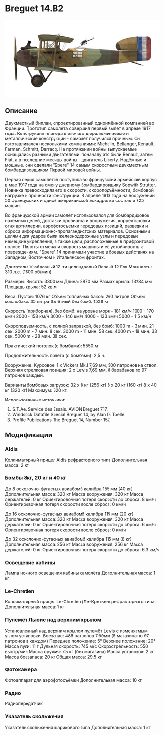 # Breguet 14.B2

![breguet14](../images/breguet14.png)

## Описание

Двухместный биплан, спроектированный одноимённой компанией во Франции. Прототип самолета совершил первый вылет в апреле 1917 года. Конструкция планера включала дюралюминиевые и металлические конструкции - самолёт получился прочным. Он изготавливался несколькими компаниями: Michelin, Bellanger, Renault, Farman, Schmitt, Darracq. На протяжении войны выпускаемые оснащались разными двигателями: поначалу это были Renault, затем Fiat, а в последние месяцы войны - двигатель Liberty. Надёжные и мощные, они сделали "Бреге" 14 самым скоростным двухместным бомбардировщиком Первой мировой войны.

Первая серия самолётов поступила во французский армейский корпус в мае 1917 года на смену дневному бомбардировщику Sopwith Strutter. Новинка превосходила его в скорости, скороподъёмности, бомбовой нагрузке и прочности конструкции. В апреле 1918 года на вооружении 50 французских и одной американской эскадрильи состояли 225 машин.

Во французской армии самолёт использовался для бомбардировок наземных целей, доставки провианта и вооружения, корректировки огня артиллерии, аэрофотосъемки передовых позиций, разведки и сброса информационно-пропагандистских материалов. Основными целями для ударов были железнодорожные узлы и передовые немецкие укрепления, а также цели, расположенные в прифронтовой полосе. Пилоты отмечали скорость машины и её устойчивость к повреждениям. "Бреге" 14 принимали участие в боевых действиях на Западном, Восточном и Итальянском фронтах.


Двигатель: V-образный 12-ти цилиндровый Renault 12 Fcx
Мощность: 310 л.с. (1600 об/мин)

Размеры:
Высота: 3300 мм
Длина: 8870 мм
Размах крыла: 13284 мм
Площадь крыла: 52 кв.м

Веса:
Пустой: 1076 кг
Объем топливных баков: 260 литров
Объем маслобакa: 35 литра
Взлётный без бомб: 1538 кг

Скорость (приборная), без бомб:
на уровне моря - 181 км/ч
1000 - 170 км/ч
2000 - 158 км/ч
3000 - 146 км/ч
4000 - 133 км/ч
5000 - 115 км/ч

Скороподъемность, с полной заправкой, без бомб:
1000 m -  3 мин. 21 сек.
2000 m -  7 мин. 8 сек.
3000 m - 11 мин. 58 сек.
4000 m - 18 мин. 33 сек.
5000 m - 28 мин. 38 сек.

Практический потолок (с бомбами): 5550 м

Продолжительность полёта (с бомбами): 2,5 ч.

Вооружение:
Курсовое: 1 х Vickers Mk.I 7,69 мм, 500 патронов на ствол.
Верхняя стрелковая позиция: 2 х Lewis 7,69 мм, 8 барабанов по 97 патронов каждый.

Варианты бомбовых загрузок:
32 x 8 кг (256 кг)
8 x 20 кг (160 кг)
8 x 40 кг (320 кг)
Максимум: 320 кг.

Использованные источники:
1) S.T.Ae. Service des Essais. AVION Breguet 717.
2) Windsock Datafile Special Breguet 14, by Alan D. Toelle.
3) Profile Publications The Breguet 14, Number 157.

## Модификации


### Aldis

Коллиматорный прицел Aldis рефракторного типа
Дополнительная масса: 2 кг


### Бомбы 8кг, 20 кг и 40 кг

До 8 осколочно-фугасных авиабомб калибра 155 мм (40 кг)
Дополнительная масса: 320 кг
Масса вооружения: 320 кг
Масса держателей: 0 кг
Ориентировочная потеря скорости до сброса: 8 км/ч
Ориентировочная потеря скорости после сброса: 0 км/ч

До 16 осколочно-фугасных авиабомб калибра 115 мм (20 кг)
Дополнительная масса: 320 кг
Масса вооружения: 320 кг
Масса держателей: 0 кг
Ориентировочная потеря скорости до сброса: 6 км/ч
Ориентировочная потеря скорости после сброса: 0 км/ч

До 32 осколочно-фугасных авиабомб калибра 115 мм (8 кг)
Дополнительная масса: 256 кг
Масса вооружения: 256 кг
Масса держателей: 0 кг
Ориентировочная потеря скорости до сброса: 6.3 км/ч


### Освещение кабины

Лампа ночного освещения кабины самолёта
Дополнительная масса: 1 кг


### Le-Chretien

Коллиматорный прицел Le-Chretien (Ле-Кретьен) рефракторного типа
Дополнительная масса: 1 кг


### Пулемёт Льюис над верхним крылом

Установленный над верхним крылом пулемёт Lewis с изменяемым углом установки.
Боезапас: 485 патронов 7.69мм (5 магазина по 97 патронов в каждом)
Переднее положение: 5°
Верхнее положение: 20°
Масса пули: 11 г
Дульная скорость: 745 м/с
Скорострельность: 550 выстр/мин
Масса оружия: 7.5 кг (без магазина)
Масса установок: 2 кг
Масса боезапаса: 20 кг
Общая масса: 29.5 кг


### Фотокамера

Фотоаппарат для аэрофотосъёмки 
Дополнительная масса: 10 кг


### Радио

Радиопередатчик


### Указатель скольжения

Указатель скольжения шарикового типа
Дополнительная масса: 1 кг
